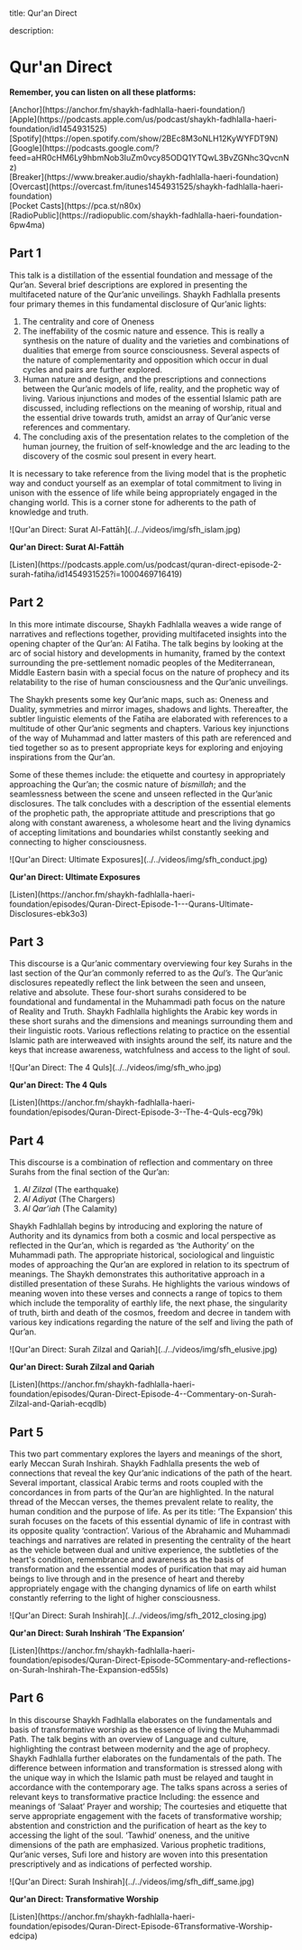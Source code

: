title: Qur'an Direct

description:

# Qur'an Direct

<div markdown="1" class="card article sidebar center">

**Remember, you can listen on all these platforms:**

<div markdown="3" class="audio-link">
[Anchor](https://anchor.fm/shaykh-fadhlalla-haeri-foundation/)
</div>

<div markdown="3" class="audio-link">
[Apple](https://podcasts.apple.com/us/podcast/shaykh-fadhlalla-haeri-foundation/id1454931525)
</div>

<div markdown="3" class="audio-link">
[Spotify](https://open.spotify.com/show/2BEc8M3oNLH12KyWYFDT9N) 
</div>

<div markdown="3" class="audio-link">
[Google](https://podcasts.google.com/?feed=aHR0cHM6Ly9hbmNob3IuZm0vcy85ODQ1YTQwL3BvZGNhc3QvcnNz)
</div>

<div markdown="3" class="audio-link">
[Breaker](https://www.breaker.audio/shaykh-fadhlalla-haeri-foundation)
</div>

<div markdown="3" class="audio-link">
[Overcast](https://overcast.fm/itunes1454931525/shaykh-fadhlalla-haeri-foundation)
</div>

<div markdown="3" class="audio-link">
[Pocket Casts](https://pca.st/n80x)
</div>

<div markdown="3" class="audio-link">
[RadioPublic](https://radiopublic.com/shaykh-fadhlalla-haeri-foundation-6pw4ma)
</div>

</div>

## Part 1

This talk is a distillation of the essential foundation and message of the Qur’an. Several brief descriptions are explored in presenting the multifaceted nature of the Qur’anic unveilings. Shaykh Fadhlalla presents four primary themes in this fundamental disclosure of Qur’anic lights: 

1. The centrality and core of Oneness
2. The ineffability of the cosmic nature and essence. This is really a synthesis on the nature of duality and the varieties and combinations of dualities that emerge from source consciousness. Several aspects of the nature of complementarity and opposition which occur in dual cycles and pairs are further explored. 
3. Human nature and design, and the prescriptions and connections between the Qur’anic models of life, reality, and the prophetic way of living. Various injunctions and modes of the essential Islamic path are discussed, including reflections on the meaning of worship, ritual and the essential drive towards truth, amidst an array of Qur’anic verse references and commentary. 
4. The concluding axis of the presentation relates to the completion of the human journey, the fruition of self-knowledge and the arc leading to the discovery of the cosmic soul present in every heart. 

It is necessary to take reference from the living model that is the prophetic way and conduct yourself as an exemplar of total commitment to living in unison with the essence of life while being appropriately engaged in the changing world. This is a corner stone for adherents to the path of knowledge and truth.

<div markdown="1" class="card video sidebar center gemoji center-content center-card">

<div markdown="2" class="video-image">
![Qur'an Direct: Surat Al-Fattāh](../../videos/img/sfh_islam.jpg)
</div>

**Qur'an Direct: Surat Al-Fattāh**

<div markdown="3" class="video-link">
[Listen](https://podcasts.apple.com/us/podcast/quran-direct-episode-2-surah-fatiha/id1454931525?i=1000469716419)
</div>

</div>

<div markdown="1" class="clear"></div>

## Part 2

In this more intimate discourse, Shaykh Fadhlalla weaves a wide range of narratives and reflections together, providing multifaceted insights into the opening chapter of the Qur’an: Al Fatiha. The talk begins by looking at the arc of social history and developments in humanity, framed by the context surrounding the pre-settlement nomadic peoples of the Mediterranean, Middle Eastern basin with a special focus on the nature of prophecy and its relatability to the rise of human consciousness and the Qur’anic unveilings. 

The Shaykh presents some key Qur’anic maps, such as: Oneness and Duality, symmetries and mirror images, shadows and lights. Thereafter, the subtler linguistic elements of the Fatiha are elaborated with references to a multitude of other Qur’anic segments and chapters. Various key injunctions of the way of Muhammad and latter masters of this path are referenced and tied together so as to present appropriate keys for exploring and enjoying inspirations from the Qur’an. 

Some of these themes include: the etiquette and courtesy in appropriately approaching the Qur’an; the cosmic nature of _bismillah_; and the seamlessness between the scene and unseen reflected in the Qur’anic disclosures. The talk concludes with a description of the essential elements of the prophetic path, the appropriate attitude and prescriptions that go along with constant awareness, a wholesome heart and the living dynamics of accepting limitations and boundaries whilst constantly seeking and connecting to higher consciousness.

<div markdown="1" class="card video sidebar center gemoji center-content center-card">

<div markdown="2" class="video-image">
![Qur'an Direct: Ultimate Exposures](../../videos/img/sfh_conduct.jpg)
</div>

**Qur'an Direct: Ultimate Exposures**

<div markdown="3" class="video-link">
[Listen](https://anchor.fm/shaykh-fadhlalla-haeri-foundation/episodes/Quran-Direct-Episode-1---Qurans-Ultimate-Disclosures-ebk3o3)
</div>

</div>

<div markdown="1" class="clear"></div>

## Part 3

This discourse is a Qur’anic commentary overviewing four key Surahs in the last section of the Qur’an commonly referred to as the _Qul’s_. The Qur’anic disclosures repeatedly reflect the link between the seen and unseen, relative and absolute. These four-short surahs considered to be foundational and fundamental in the Muhammadi path focus on the nature of Reality and Truth. Shaykh Fadhlalla highlights the Arabic key words in these short surahs and the dimensions and meanings surrounding them and their linguistic roots. Various reflections relating to practice on the essential Islamic path are interweaved with insights around the self, its nature and the keys that increase awareness, watchfulness and access to the light of soul.

<div markdown="1" class="card video sidebar center gemoji center-content center-card">

<div markdown="2" class="video-image">
![Qur'an Direct: The 4 Quls](../../videos/img/sfh_who.jpg)
</div>

**Qur'an Direct: The 4 Quls**

<div markdown="3" class="video-link">
[Listen](https://anchor.fm/shaykh-fadhlalla-haeri-foundation/episodes/Quran-Direct-Episode-3--The-4-Quls-ecg79k)
</div>

</div>

<div markdown="1" class="clear"></div>

## Part 4

This discourse is a combination of reflection and commentary on three Surahs from the final section of the Qur’an: 

1. _Al Zilzal_ (The earthquake) 
2. _Al Adiyat_ (The Chargers) 
3. _Al Qar’iah_ (The Calamity)

Shaykh Fadhlallah begins by introducing and exploring the nature of Authority and its dynamics from both a cosmic and local perspective as reflected in the Qur’an, which is regarded as ‘the Authority’ on the Muhammadi path. The appropriate historical, sociological and linguistic modes of approaching the Qur’an are explored in relation to its spectrum of meanings. The Shaykh demonstrates this authoritative approach in a distilled presentation of these Surahs. He highlights the various windows of meaning woven into these verses and connects a range of topics to them which include the temporality of earthly life, the next phase, the singularity of truth, birth and death of the cosmos, freedom and decree in tandem with various key indications regarding the nature of the self and living the path of Qur’an.

<div markdown="1" class="card video sidebar center gemoji center-content center-card">

<div markdown="2" class="video-image">
![Qur'an Direct: Surah Zilzal and Qariah](../../videos/img/sfh_elusive.jpg)
</div>

**Qur'an Direct: Surah Zilzal and Qariah**

<div markdown="3" class="video-link">
[Listen](https://anchor.fm/shaykh-fadhlalla-haeri-foundation/episodes/Quran-Direct-Episode-4--Commentary-on-Surah-Zilzal-and-Qariah-ecqdlb)
</div>

</div>

<div markdown="1" class="clear"></div>

## Part 5

This two part commentary explores the layers and meanings of the short, early Meccan Surah Inshirah. Shaykh Fadhlalla presents the web of connections that reveal the key Qur’anic indications of the path of the heart. Several important, classical Arabic terms and roots coupled with the concordances in from parts of the Qur’an are highlighted. In the natural thread of the Meccan verses, the themes prevalent relate to reality, the human condition and the purpose of life. As per its title: ‘The Expansion’ this surah focuses on the facets of this essential dynamic of life in contrast with its opposite quality ‘contraction’. Various of the Abrahamic and Muhammadi teachings and narratives are related in presenting the centrality of the heart as the vehicle between dual and unitive experience, the subtleties of the heart's condition, remembrance and awareness as the basis of transformation and the essential modes of purification that may aid human beings to live through and in the presence of heart and thereby appropriately engage with the changing dynamics of life on earth whilst constantly referring to the light of higher consciousness.

<div markdown="1" class="card video sidebar center gemoji center-content center-card">

<div markdown="2" class="video-image">
![Qur'an Direct: Surah Inshirah](../../videos/img/sfh_2012_closing.jpg)
</div>

**Qur'an Direct: Surah Inshirah ‘The Expansion’**

<div markdown="3" class="video-link">
[Listen](https://anchor.fm/shaykh-fadhlalla-haeri-foundation/episodes/Quran-Direct-Episode-5Commentary-and-reflections-on-Surah-Inshirah-The-Expansion-ed55ls)
</div>

</div>

<div markdown="1" class="clear"></div>

## Part 6

In this discourse Shaykh Fadhlalla elaborates on the fundamentals and basis of transformative worship as the essence of living the Muhammadi Path. The talk begins with an overview of Language and culture, highlighting the contrast between modernity and the age of prophecy. Shaykh Fadhlalla further elaborates on the fundamentals of the path. The difference between information and transformation is stressed along with the unique way in which the Islamic path must be relayed and taught in accordance with the contemporary age. The talks spans across a series of relevant keys to transformative practice Including: the essence and meanings of ‘Salaat’ Prayer and worship; The courtesies and etiquette that serve appropriate engagement with the facets of transformative worship; abstention and constriction and the purification of heart as the key to accessing the light of the soul. ‘Tawhid’ oneness, and the unitive dimensions of the path are emphasized. Various prophetic traditions, Qur’anic verses,  Sufi lore and history are woven into this presentation prescriptively and as indications of perfected worship.

<div markdown="1" class="card video sidebar center gemoji center-content center-card">

<div markdown="2" class="video-image">
![Qur'an Direct: Surah Inshirah](../../videos/img/sfh_diff_same.jpg)
</div>

**Qur'an Direct: Transformative Worship**

<div markdown="3" class="video-link">
[Listen](https://anchor.fm/shaykh-fadhlalla-haeri-foundation/episodes/Quran-Direct-Episode-6Transformative-Worship-edcipa)
</div>

</div>

<div markdown="1" class="clear"></div>

